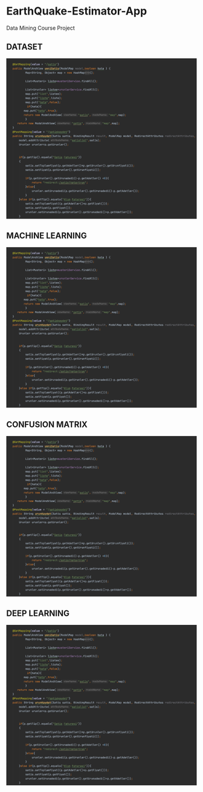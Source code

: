# EarthQuake-Estimator-App
Data Mining Course Project
## DATASET
![Screenshot](https://raw.githubusercontent.com/rslozl/Spring-Boot-E-Commerce/master/satis.png)
## MACHINE LEARNING
![Screenshot](https://raw.githubusercontent.com/rslozl/Spring-Boot-E-Commerce/master/satis.png)
## CONFUSION MATRIX
![Screenshot](https://raw.githubusercontent.com/rslozl/Spring-Boot-E-Commerce/master/satis.png)
## DEEP LEARNING
![Screenshot](https://raw.githubusercontent.com/rslozl/Spring-Boot-E-Commerce/master/satis.png)

